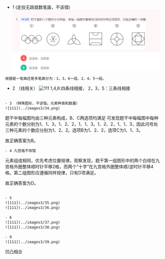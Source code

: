 - 1 (走投无路就数笔画，不该错)
![111](../images3/32.png)
```
根据是一笔画还是多笔画分为：1，3，6一组，2，4，5一组。
```

- 2 （线相关）
![111](../images3/33.png)
1,4,6:四条线相接，
2，3，5：三条线相接
```

- 3 （特殊图形，不该错。元素种类和数量）
![111](../images3/34.png)
```
题干中每幅图均由三种元素构成，B、C两选项均满足
可发现题干中每幅图中每种元素的个数分别为1、1、3，1、2、2，1、1、3，1、2、2，1、1、3，因此问号处三种元素的个数应分别为1、2、2。选项B为1、2、2，选项C为1、1、3。

故正确答案为B。
```
- 4 九宫格不改错
```

元素组成相同，优先考虑位置规律。观察发现，题干第一组图形中的两个白球在九宫格外圈整体顺时针平移2格，而两个“十字”在九宫格外圈整体顺/逆时针平移4格。第二组图形应遵循同样规律，只有D项满足。

故正确答案为D。
```

- 5
![111](../images3/35.png)
![111](../images3/36.png)

- 6
![111](../images3/37.png)
![111](../images3/38.png)

- 9
![111](../images3/39.png)
```
凹凸相合
```